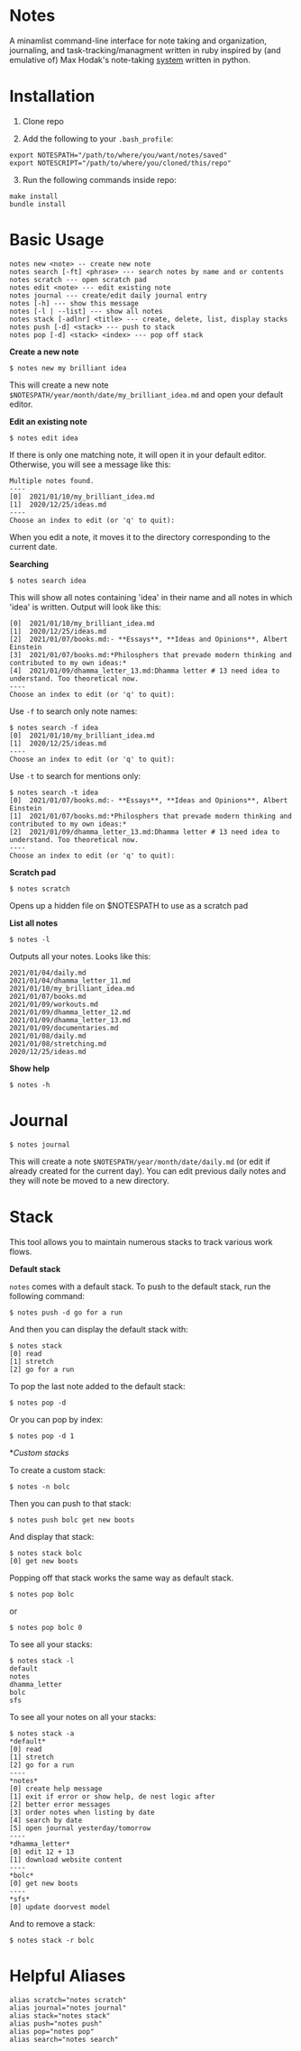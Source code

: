 # Notes

A minamlist command-line interface for note taking and organization, journaling, and task-tracking/managment written in ruby inspired by (and emulative of) Max Hodak's note-taking [system](https://github.com/maxhodak/notes) written in python. 

# Installation
1. Clone repo

2. Add the following to your `.bash_profile`: 

```
export NOTESPATH="/path/to/where/you/want/notes/saved"
export NOTESCRIPT="/path/to/where/you/cloned/this/repo"
```
    
3. Run the following commands inside repo:

```
make install
bundle install
```
    
# Basic Usage

```
notes new <note> -- create new note
notes search [-ft] <phrase> --- search notes by name and or contents
notes scratch --- open scratch pad
notes edit <note> --- edit existing note
notes journal --- create/edit daily journal entry
notes [-h] --- show this message
notes [-l | --list] --- show all notes
notes stack [-adlnr] <title> --- create, delete, list, display stacks
notes push [-d] <stack> --- push to stack
notes pop [-d] <stack> <index> --- pop off stack
```
**Create a new note**

```
$ notes new my brilliant idea
```

This will create a new note `$NOTESPATH/year/month/date/my_brilliant_idea.md` and open your default editor.

**Edit an existing note**

```
$ notes edit idea
``` 

If there is only one matching note, it will open it in your default editor. Otherwise, you will see a message like this:

```
Multiple notes found.
----
[0]  2021/01/10/my_brilliant_idea.md
[1]  2020/12/25/ideas.md
----
Choose an index to edit (or 'q' to quit): 
```

When you edit a note, it moves it to the directory corresponding to the current date. 

**Searching**
```
$ notes search idea
```
This will show all notes containing 'idea' in their name and all notes in which 'idea' is written. Output will look like this:

```
[0]  2021/01/10/my_brilliant_idea.md
[1]  2020/12/25/ideas.md
[2]  2021/01/07/books.md:- **Essays**, **Ideas and Opinions**, Albert Einstein
[3]  2021/01/07/books.md:*Philosphers that prevade modern thinking and contributed to my own ideas:*
[4]  2021/01/09/dhamma_letter_13.md:Dhamma letter # 13 need idea to understand. Too theoretical now. 
----
Choose an index to edit (or 'q' to quit):
```

Use `-f` to search only note names:

```
$ notes search -f idea
[0]  2021/01/10/my_brilliant_idea.md
[1]  2020/12/25/ideas.md
----
Choose an index to edit (or 'q' to quit):
```

Use `-t` to search for mentions only: 

```
$ notes search -t idea
[0]  2021/01/07/books.md:- **Essays**, **Ideas and Opinions**, Albert Einstein
[1]  2021/01/07/books.md:*Philosphers that prevade modern thinking and contributed to my own ideas:*
[2]  2021/01/09/dhamma_letter_13.md:Dhamma letter # 13 need idea to understand. Too theoretical now. 
----
Choose an index to edit (or 'q' to quit): 
```

**Scratch pad**

```
$ notes scratch
```

Opens up a hidden file on $NOTESPATH to use as a scratch pad

**List all notes**

```
$ notes -l
```

Outputs all your notes. Looks like this:

```
2021/01/04/daily.md
2021/01/04/dhamma_letter_11.md
2021/01/10/my_brilliant_idea.md
2021/01/07/books.md
2021/01/09/workouts.md
2021/01/09/dhamma_letter_12.md
2021/01/09/dhamma_letter_13.md
2021/01/09/documentaries.md
2021/01/08/daily.md
2021/01/08/stretching.md
2020/12/25/ideas.md
```

**Show help**

```
$ notes -h
```

# Journal

```
$ notes journal
```

This will create a note `$NOTESPATH/year/month/date/daily.md` (or edit if already created for the current day). You can edit previous daily notes and they will note be moved to a new directory. 

# Stack

This tool allows you to maintain numerous stacks to track various work flows. 

**Default stack**

`notes` comes with a default stack. To push to the default stack, run the following command:

```
$ notes push -d go for a run
```

And then you can display the default stack with:

```
$ notes stack
[0] read
[1] stretch
[2] go for a run

```

To pop the last note added to the default stack:

```
$ notes pop -d
```

Or you can pop by index:

```
$ notes pop -d 1
```

**Custom stacks*

To create a custom stack:

```
$ notes -n bolc
```

Then you can push to that stack:

```
$ notes push bolc get new boots
```

And display that stack: 

```
$ notes stack bolc
[0] get new boots
```

Popping off that stack works the same way as default stack.

```
$ notes pop bolc
```

or 

```
$ notes pop bolc 0
```

To see all your stacks:

```
$ notes stack -l
default
notes
dhamma_letter
bolc
sfs
```

To see all your notes on all your stacks:

```
$ notes stack -a
*default*
[0] read
[1] stretch
[2] go for a run
----
*notes*
[0] create help message
[1] exit if error or show help, de nest logic after
[2] better error messages
[3] order notes when listing by date
[4] search by date
[5] open journal yesterday/tomorrow
----
*dhamma_letter*
[0] edit 12 + 13
[1] download website content
----
*bolc*
[0] get new boots
----
*sfs*
[0] update doorvest model
```

And to remove a stack:

```
$ notes stack -r bolc
```

# Helpful Aliases

```
alias scratch="notes scratch"
alias journal="notes journal"
alias stack="notes stack"
alias push="notes push"
alias pop="notes pop"
alias search="notes search"
```
